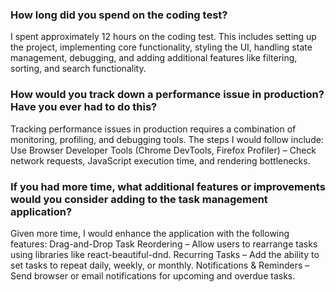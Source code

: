 ### How long did you spend on the coding test?

I spent approximately 12 hours on the coding test. This includes setting up the project, implementing core functionality, styling the UI, handling state management, debugging, and adding additional features like filtering, sorting, and search functionality.

### How would you track down a performance issue in production? Have you ever had to do this?

Tracking performance issues in production requires a combination of monitoring, profiling, and debugging tools. The steps I would follow include:
Use Browser Developer Tools (Chrome DevTools, Firefox Profiler) – Check network requests, JavaScript execution time, and rendering bottlenecks.

### If you had more time, what additional features or improvements would you consider adding to the task management application?

Given more time, I would enhance the application with the following features:
Drag-and-Drop Task Reordering – Allow users to rearrange tasks using libraries like react-beautiful-dnd.
Recurring Tasks – Add the ability to set tasks to repeat daily, weekly, or monthly.
Notifications & Reminders – Send browser or email notifications for upcoming and overdue tasks.

